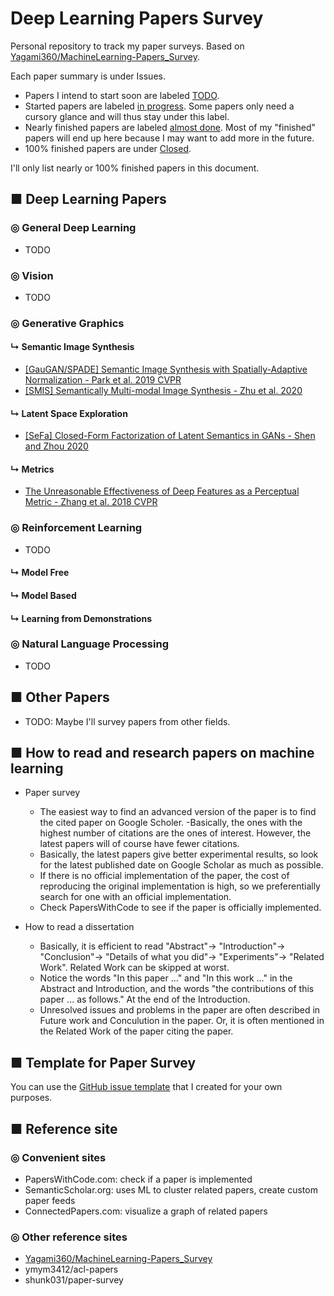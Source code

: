 # Deep Learning Papers Survey
Personal repository to track my paper surveys. Based on [Yagami360/MachineLearning-Papers_Survey](https://github.com/Yagami360/MachineLearning-Papers_Survey).

Each paper summary is under Issues. 
- Papers I intend to start soon are labeled [TODO](https://github.com/andrewjong/Deep-Learning-Paper-Surveys/issues?q=is%3Aissue+label%3ATODO). 
- Started papers are labeled [in progress](https://github.com/andrewjong/Deep-Learning-Paper-Surveys/issues?q=+is%3Aissue+label%3A%22in+progress%22). Some papers only need a cursory glance and will thus stay under this label.
- Nearly finished papers are labeled [almost done](https://github.com/andrewjong/Deep-Learning-Paper-Surveys/issues?q=label%3A%22almost+done%22). Most of my "finished" papers will end up here because I may want to add more in the future.
- 100% finished papers are under [Closed](https://github.com/andrewjong/Deep-Learning-Paper-Surveys/issues?q=is%3Aissue+is%3Aclosed).

I'll only list nearly or 100% finished papers in this document.

## ■ Deep Learning Papers
### ◎ General Deep Learning
- TODO

### ◎ Vision
- TODO

### ◎ Generative Graphics
####  ↳ Semantic Image Synthesis
- [[GauGAN/SPADE] Semantic Image Synthesis with Spatially-Adaptive Normalization - Park et al. 2019 CVPR](https://github.com/andrewjong/Deep-Learning-Paper-Surveys/issues/12)
- [[SMIS] Semantically Multi-modal Image Synthesis - Zhu et al. 2020](https://github.com/andrewjong/Deep-Learning-Paper-Surveys/issues/7)

####  ↳ Latent Space Exploration
- [[SeFa] Closed-Form Factorization of Latent Semantics in GANs - Shen and Zhou 2020](https://github.com/andrewjong/Deep-Learning-Paper-Surveys/issues/21)

####  ↳ Metrics
- [The Unreasonable Effectiveness of Deep Features as a Perceptual Metric - Zhang et al. 2018 CVPR](https://github.com/andrewjong/Deep-Learning-Paper-Surveys/issues/5)

### ◎ Reinforcement Learning
- TODO 
####  ↳ Model Free
####  ↳ Model Based
####  ↳ Learning from Demonstrations

### ◎ Natural Language Processing
- TODO

## ■ Other Papers
- TODO: Maybe I'll survey papers from other fields.

## ■ How to read and research papers on machine learning
 - Paper survey
     - The easiest way to find an advanced version of the paper is to find the cited paper on Google Scholer.
     -Basically, the ones with the highest number of citations are the ones of interest. However, the latest papers will of course have fewer citations.
     - Basically, the latest papers give better experimental results, so look for the latest published date on Google Scholar as much as possible.
     - If there is no official implementation of the paper, the cost of reproducing the original implementation is high, so we preferentially search for one with an official implementation.
     - Check PapersWithCode to see if the paper is officially implemented.

- How to read a dissertation
    - Basically, it is efficient to read "Abstract"-> "Introduction"-> "Conclusion"-> "Details of what you did"-> "Experiments"-> "Related Work". Related Work can be skipped at worst.
    - Notice the words "In this paper ..." and "In this work ..." in the Abstract and Introduction, and the words "the contributions of this paper ... as follows." At the end of the Introduction.
    - Unresolved issues and problems in the paper are often described in Future work and Conculution in the paper. Or, it is often mentioned in the Related Work of the paper citing the paper.

## ■ Template for Paper Survey
You can use the [GitHub issue template](https://github.com/andrewjong/Deep-Learning-Paper-Surveys/blob/master/.github/ISSUE_TEMPLATE/paper-summary-template.md) that I created for your own purposes.

## ■ Reference site
### ◎ Convenient sites
- PapersWithCode.com: check if a paper is implemented
- SemanticScholar.org: uses ML to cluster related papers, create custom paper feeds
- ConnectedPapers.com: visualize a graph of related papers

### ◎ Other reference sites
- [Yagami360/MachineLearning-Papers_Survey](https://github.com/Yagami360/MachineLearning-Papers_Survey)
- ymym3412/acl-papers
- shunk031/paper-survey
